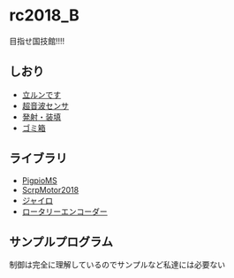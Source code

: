 # rc2018_B
目指せ国技館!!!!

## しおり
* [立ルンです](https://github.com/Kitasola/rc2018_B/blob/master/ttrnds)
* [超音波センサ](https://github.com/Kitasola/rc2018_B/blob/master/UltraSonic)
* [発射・装填](https://github.com/Kitasola/rc2018_B/blob/master/Loading)
* [ゴミ箱](https://github.com/Kitasola/rc2018_B/blob/master/experiment)

## ライブラリ
* [PigpioMS](https://github.com/Kitasola/PigpioMS)
* [ScrpMotor2018]()
* [ジャイロ](https://github.com/Kitasola/Sensor/blob/master/GY521)
* [ロータリーエンコーダー](https://github.com/Kitasola/Sensor/blob/master/RotaryInc)

## サンプルプログラム
制御は完全に理解しているのでサンプルなど私達には必要ない
